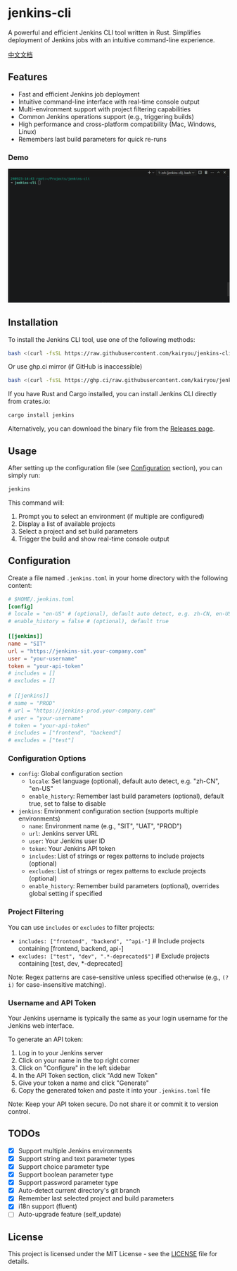 # jenkins-cli

A powerful and efficient Jenkins CLI tool written in Rust. Simplifies deployment of Jenkins jobs with an intuitive command-line experience.

[中文文档](README_zh.md)

## Features

- Fast and efficient Jenkins job deployment
- Intuitive command-line interface with real-time console output
- Multi-environment support with project filtering capabilities
- Common Jenkins operations support (e.g., triggering builds)
- High performance and cross-platform compatibility (Mac, Windows, Linux)
- Remembers last build parameters for quick re-runs

### Demo

![Demo](./assets/demo.gif)

## Installation

To install the Jenkins CLI tool, use one of the following methods:

```bash
bash <(curl -fsSL https://raw.githubusercontent.com/kairyou/jenkins-cli/main/scripts/install.sh)
```

Or use ghp.ci mirror (if GitHub is inaccessible)

```bash
bash <(curl -fsSL https://ghp.ci/raw.githubusercontent.com/kairyou/jenkins-cli/main/scripts/install.sh)
```

If you have Rust and Cargo installed, you can install Jenkins CLI directly from crates.io:

```bash
cargo install jenkins
```

Alternatively, you can download the binary file from the [Releases page](https://github.com/kairyou/jenkins-cli/releases).

## Usage

After setting up the configuration file (see [Configuration](#configuration) section), you can simply run:

```bash
jenkins
```

This command will:

1. Prompt you to select an environment (if multiple are configured)
2. Display a list of available projects
3. Select a project and set build parameters
4. Trigger the build and show real-time console output

## Configuration

Create a file named `.jenkins.toml` in your home directory with the following content:

```toml
# $HOME/.jenkins.toml
[config]
# locale = "en-US" # (optional), default auto detect, e.g. zh-CN, en-US
# enable_history = false # (optional), default true

[[jenkins]]
name = "SIT"
url = "https://jenkins-sit.your-company.com"
user = "your-username"
token = "your-api-token"
# includes = []
# excludes = []

# [[jenkins]]
# name = "PROD"
# url = "https://jenkins-prod.your-company.com"
# user = "your-username"
# token = "your-api-token"
# includes = ["frontend", "backend"]
# excludes = ["test"]
```

### Configuration Options

- `config`: Global configuration section
  - `locale`: Set language (optional), default auto detect, e.g. "zh-CN", "en-US"
  - `enable_history`: Remember last build parameters (optional), default true, set to false to disable
- `jenkins`: Environment configuration section (supports multiple environments)
  - `name`: Environment name (e.g., "SIT", "UAT", "PROD")
  - `url`: Jenkins server URL
  - `user`: Your Jenkins user ID
  - `token`: Your Jenkins API token
  - `includes`: List of strings or regex patterns to include projects (optional)
  - `excludes`: List of strings or regex patterns to exclude projects (optional)
  - `enable_history`: Remember build parameters (optional), overrides global setting if specified

### Project Filtering

You can use `includes` or `excludes` to filter projects:

- `includes: ["frontend", "backend", "^api-"]` # Include projects containing [frontend, backend, api-]
- `excludes: ["test", "dev", ".*-deprecated$"]` # Exclude projects containing [test, dev, *-deprecated]

Note: Regex patterns are case-sensitive unless specified otherwise (e.g., `(?i)` for case-insensitive matching).

### Username and API Token

Your Jenkins username is typically the same as your login username for the Jenkins web interface.

To generate an API token:

1. Log in to your Jenkins server
2. Click on your name in the top right corner
3. Click on "Configure" in the left sidebar
4. In the API Token section, click "Add new Token"
5. Give your token a name and click "Generate"
6. Copy the generated token and paste it into your `.jenkins.toml` file

Note: Keep your API token secure. Do not share it or commit it to version control.

## TODOs

- [x] Support multiple Jenkins environments
- [x] Support string and text parameter types
- [x] Support choice parameter type
- [x] Support boolean parameter type
- [x] Support password parameter type
- [x] Auto-detect current directory's git branch
- [x] Remember last selected project and build parameters
- [x] i18n support (fluent)
- [ ] Auto-upgrade feature (self_update)

## License

This project is licensed under the MIT License - see the [LICENSE](LICENSE) file for details.

